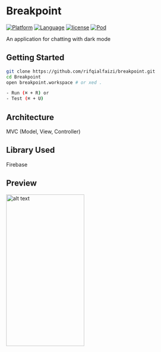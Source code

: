 # Breakpoint


[![Platform](http://img.shields.io/badge/platform-ios-blue.svg?style=flat
)](https://developer.apple.com/iphone/index.action)
[![Language](http://img.shields.io/badge/language-swift-brightgreen.svg?style=flat
)](https://developer.apple.com/swift)
[![license](http://img.shields.io/badge/language-MIT-grey.svg?style=flat
)](https://developer.apple.com/swift)
[![Pod](http://img.shields.io/badge/language-v0.0.3-brightgreen.svg?style=flat
)](https://developer.apple.com/swift)


An application for chatting with dark mode
## Getting Started

``` bash
git clone https://github.com/rifqialfaizi/breakpoint.git
cd Breakpoint
open breakpoint.workspace # or xed .

- Run (⌘ + R) or
- Test (⌘ + U)
```

## Architecture
MVC (Model, View, Controller)

## Library Used
Firebase

## Preview
<img src="./Screen Record/Screen Record.gif" alt="alt text" width="210px" height="408px">
